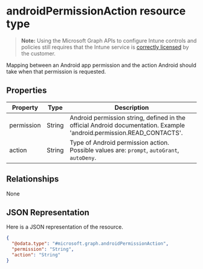 ﻿# androidPermissionAction resource type

> **Note:** Using the Microsoft Graph APIs to configure Intune controls and policies still requires that the Intune service is [correctly licensed](https://go.microsoft.com/fwlink/?linkid=839381) by the customer.

Mapping between an Android app permission and the action Android should take when that permission is requested.
## Properties
|Property|Type|Description|
|---|---|---|
|permission|String|Android permission string, defined in the official Android documentation.  Example 'android.permission.READ_CONTACTS'.|
|action|String|Type of Android permission action. Possible values are: `prompt`, `autoGrant`, `autoDeny`.|

## Relationships
None
## JSON Representation
Here is a JSON representation of the resource.
<!-- {
  "blockType": "resource",
  "keyProperty": "id",
  "@odata.type": "microsoft.graph.androidPermissionAction"
}
-->
```json
{
  "@odata.type": "#microsoft.graph.androidPermissionAction",
  "permission": "String",
  "action": "String"
}
```



